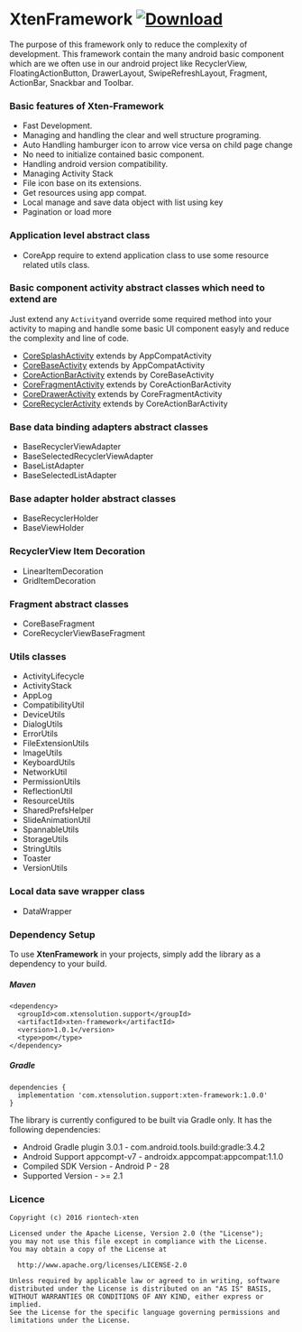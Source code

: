 # XtenFramework [ ![Download](https://api.bintray.com/packages/vaghelamithun/xtensolutions/xten-framework/images/download.svg) ](https://bintray.com/vaghelamithun/xtensolutions/xten-framework/_latestVersion)
The purpose of this framework only to reduce the complexity of development.
This framework contain the many android basic component which are we often
use in our android project like RecyclerView, FloatingActionButton, DrawerLayout,
SwipeRefreshLayout, Fragment, ActionBar, Snackbar and Toolbar.

### Basic features of Xten-Framework

- Fast Development.
- Managing and handling the clear and well structure programing.
- Auto Handling hamburger icon to arrow vice versa on child page change
- No need to initialize contained basic component.
- Handling android version compatibility.
- Managing Activity Stack
- File icon base on its extensions.
- Get resources using app compat.
- Local manage and save data object with list using key
- Pagination or load more

### Application level abstract class

- CoreApp require to extend application class to use some resource related utils class.

### Basic component activity abstract classes which need to extend are
Just extend any `Activity`and override some required method into your activity to maping and handle some basic UI component easyly and reduce the complexity and line of code.

- [CoreSplashActivity](https://github.com/riontech-xten/XtenFramework) extends by AppCompatActivity
- [CoreBaseActivity](https://github.com/riontech-xten/XtenFramework/blob/master/COREBASEACTIVITY.md) extends by AppCompatActivity
- [CoreActionBarActivity](https://github.com/riontech-xten/XtenFramework) extends by CoreBaseActivity
- [CoreFragmentActivity](https://github.com/riontech-xten/XtenFramework) extends by CoreActionBarActivity
- [CoreDrawerActivity](https://github.com/riontech-xten/XtenFramework) extends by CoreFragmentActivity
- [CoreRecyclerActivity](https://github.com/riontech-xten/XtenFramework) extends by CoreActionBarActivity

### Base data binding adapters abstract classes

- BaseRecyclerViewAdapter
- BaseSelectedRecyclerViewAdapter
- BaseListAdapter
- BaseSelectedListAdapter

### Base adapter holder abstract classes

- BaseRecyclerHolder
- BaseViewHolder

### RecyclerView Item Decoration

- LinearItemDecoration
- GridItemDecoration

### Fragment abstract classes

- CoreBaseFragment
- CoreRecyclerViewBaseFragment

### Utils classes

- ActivityLifecycle
- ActivityStack
- AppLog
- CompatibilityUtil
- DeviceUtils
- DialogUtils
- ErrorUtils
- FileExtensionUtils
- ImageUtils
- KeyboardUtils
- NetworkUtil
- PermissionUtils
- ReflectionUtil
- ResourceUtils
- SharedPrefsHelper
- SlideAnimationUtil
- SpannableUtils
- StorageUtils
- StringUtils
- Toaster
- VersionUtils

### Local data save wrapper class

- DataWrapper


### Dependency Setup
To use **XtenFramework** in your projects, simply add the library as a dependency to your build.

##### Maven
```
<dependency>
  <groupId>com.xtensolution.support</groupId>
  <artifactId>xten-framework</artifactId>
  <version>1.0.1</version>
  <type>pom</type>
</dependency>
```
##### Gradle
```
dependencies {
  implementation 'com.xtensolution.support:xten-framework:1.0.0'
}
```


The library is currently configured to be built via Gradle only. It has the following dependencies:

* Android Gradle plugin 3.0.1 - com.android.tools.build:gradle:3.4.2
* Android Support appcompt-v7 - androidx.appcompat:appcompat:1.1.0
* Compiled SDK Version        - Android P - 28
* Supported Version           - >= 2.1


### Licence
```
Copyright (c) 2016 riontech-xten

Licensed under the Apache License, Version 2.0 (the "License");
you may not use this file except in compliance with the License.
You may obtain a copy of the License at

  http://www.apache.org/licenses/LICENSE-2.0

Unless required by applicable law or agreed to in writing, software
distributed under the License is distributed on an "AS IS" BASIS,
WITHOUT WARRANTIES OR CONDITIONS OF ANY KIND, either express or implied.
See the License for the specific language governing permissions and
limitations under the License.
```




